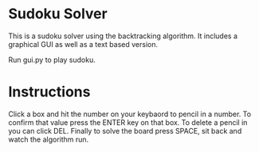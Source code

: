 # Sudoku Solver

This is a sudoku solver using the backtracking algorithm. It includes a graphical GUI as well as a text based version.

Run gui.py to play sudoku.

# Instructions

Click a box and hit the number on your keybaord to pencil in a number. To confirm that value press the ENTER key on that box. To delete a pencil in you can click DEL. Finally to solve the board press SPACE, sit back and watch the algorithm run.
